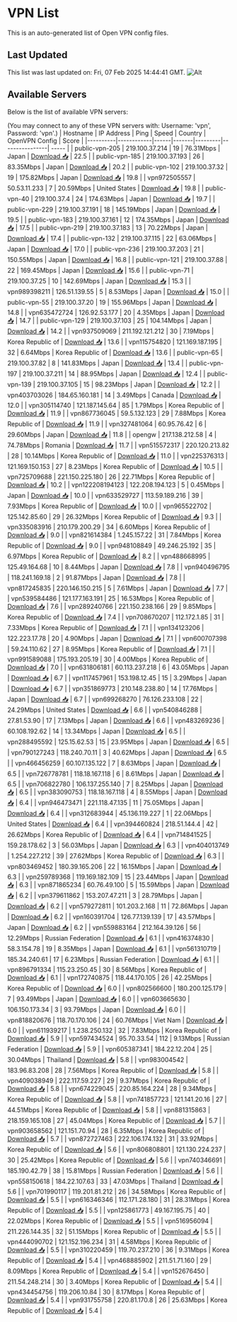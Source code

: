 # VPN List

This is an auto-generated list of Open VPN config files.

## Last Updated

This list was last updated on: Fri, 07 Feb 2025 14:44:41 GMT.
![Alt](https://repobeats.axiom.co/api/embed/186b98318ef1479477931607c1ad7d823f12451f.svg "Repobeats analytics image")

## Available Servers

Below is the list of available VPN servers:

(You may connect to any of these VPN servers with: Username: 'vpn', Password: 'vpn'.)
| Hostname | IP Address | Ping | Speed | Country | OpenVPN Config | Score |
|----------|------------|------|-------|---------|----------------| ----- |
| public-vpn-205 | 219.100.37.214 | 19 | 76.31Mbps | Japan | [Download 📥](./configs/server_0_JP.ovpn) | 22.5 |
| public-vpn-185 | 219.100.37.193 | 26 | 83.35Mbps | Japan | [Download 📥](./configs/server_1_JP.ovpn) | 20.2 |
| public-vpn-102 | 219.100.37.32 | 19 | 175.82Mbps | Japan | [Download 📥](./configs/server_2_JP.ovpn) | 19.8 |
| vpn972505557 | 50.53.11.233 | 7 | 20.59Mbps | United States | [Download 📥](./configs/server_3_US.ovpn) | 19.8 |
| public-vpn-40 | 219.100.37.4 | 24 | 174.63Mbps | Japan | [Download 📥](./configs/server_4_JP.ovpn) | 19.7 |
| public-vpn-229 | 219.100.37.191 | 18 | 145.19Mbps | Japan | [Download 📥](./configs/server_5_JP.ovpn) | 19.5 |
| public-vpn-183 | 219.100.37.161 | 12 | 174.35Mbps | Japan | [Download 📥](./configs/server_6_JP.ovpn) | 17.5 |
| public-vpn-219 | 219.100.37.183 | 13 | 70.22Mbps | Japan | [Download 📥](./configs/server_7_JP.ovpn) | 17.4 |
| public-vpn-132 | 219.100.37.115 | 22 | 63.06Mbps | Japan | [Download 📥](./configs/server_8_JP.ovpn) | 17.0 |
| public-vpn-236 | 219.100.37.203 | 21 | 150.55Mbps | Japan | [Download 📥](./configs/server_9_JP.ovpn) | 16.8 |
| public-vpn-121 | 219.100.37.88 | 22 | 169.45Mbps | Japan | [Download 📥](./configs/server_10_JP.ovpn) | 15.6 |
| public-vpn-71 | 219.100.37.25 | 10 | 142.69Mbps | Japan | [Download 📥](./configs/server_11_JP.ovpn) | 15.3 |
| vpn989398211 | 126.51.139.55 | 5 | 8.53Mbps | Japan | [Download 📥](./configs/server_12_JP.ovpn) | 15.0 |
| public-vpn-55 | 219.100.37.20 | 19 | 155.96Mbps | Japan | [Download 📥](./configs/server_13_JP.ovpn) | 14.8 |
| vpn635472724 | 126.92.53.177 | 20 | 4.35Mbps | Japan | [Download 📥](./configs/server_14_JP.ovpn) | 14.7 |
| public-vpn-129 | 219.100.37.103 | 25 | 104.14Mbps | Japan | [Download 📥](./configs/server_15_JP.ovpn) | 14.2 |
| vpn937509069 | 211.192.121.212 | 30 | 7.19Mbps | Korea Republic of | [Download 📥](./configs/server_16_KR.ovpn) | 13.6 |
| vpn115754820 | 121.169.187.195 | 32 | 6.64Mbps | Korea Republic of | [Download 📥](./configs/server_17_KR.ovpn) | 13.6 |
| public-vpn-65 | 219.100.37.82 | 8 | 141.83Mbps | Japan | [Download 📥](./configs/server_18_JP.ovpn) | 13.4 |
| public-vpn-197 | 219.100.37.211 | 14 | 88.95Mbps | Japan | [Download 📥](./configs/server_19_JP.ovpn) | 12.4 |
| public-vpn-139 | 219.100.37.105 | 15 | 98.23Mbps | Japan | [Download 📥](./configs/server_20_JP.ovpn) | 12.2 |
| vpn403703026 | 184.65.160.181 | 14 | 3.49Mbps | Canada | [Download 📥](./configs/server_21_CA.ovpn) | 12.0 |
| vpn305114740 | 121.187.145.64 | 85 | 1.79Mbps | Korea Republic of | [Download 📥](./configs/server_22_KR.ovpn) | 11.9 |
| vpn867736045 | 59.5.132.123 | 29 | 7.88Mbps | Korea Republic of | [Download 📥](./configs/server_23_KR.ovpn) | 11.9 |
| vpn327481064 | 60.95.76.42 | 6 | 29.60Mbps | Japan | [Download 📥](./configs/server_24_JP.ovpn) | 11.8 |
| opengw | 217.138.212.58 | 4 | 74.78Mbps | Romania | [Download 📥](./configs/server_25_RO.ovpn) | 11.7 |
| vpn515572317 | 220.120.213.82 | 28 | 10.14Mbps | Korea Republic of | [Download 📥](./configs/server_26_KR.ovpn) | 11.0 |
| vpn225376313 | 121.169.150.153 | 27 | 8.23Mbps | Korea Republic of | [Download 📥](./configs/server_27_KR.ovpn) | 10.5 |
| vpn725709688 | 221.150.225.180 | 26 | 22.71Mbps | Korea Republic of | [Download 📥](./configs/server_28_KR.ovpn) | 10.2 |
| vpn122208194123 | 122.208.194.123 | 5 | 0.45Mbps | Japan | [Download 📥](./configs/server_29_JP.ovpn) | 10.0 |
| vpn633529727 | 113.59.189.216 | 39 | 7.93Mbps | Korea Republic of | [Download 📥](./configs/server_30_KR.ovpn) | 10.0 |
| vpn965522702 | 125.142.85.60 | 29 | 26.32Mbps | Korea Republic of | [Download 📥](./configs/server_31_KR.ovpn) | 9.3 |
| vpn335083916 | 210.179.200.29 | 34 | 6.60Mbps | Korea Republic of | [Download 📥](./configs/server_32_KR.ovpn) | 9.0 |
| vpn821614384 | 1.245.157.22 | 31 | 7.84Mbps | Korea Republic of | [Download 📥](./configs/server_33_KR.ovpn) | 9.0 |
| vpn948108849 | 49.246.25.192 | 35 | 6.97Mbps | Korea Republic of | [Download 📥](./configs/server_34_KR.ovpn) | 8.2 |
| vpn488668995 | 125.49.164.68 | 10 | 8.44Mbps | Japan | [Download 📥](./configs/server_35_JP.ovpn) | 7.8 |
| vpn940496795 | 118.241.169.18 | 2 | 91.87Mbps | Japan | [Download 📥](./configs/server_36_JP.ovpn) | 7.8 |
| vpn817245835 | 220.146.150.215 | 5 | 7.61Mbps | Japan | [Download 📥](./configs/server_37_JP.ovpn) | 7.7 |
| vpn539584486 | 121.177.163.191 | 25 | 16.53Mbps | Korea Republic of | [Download 📥](./configs/server_38_KR.ovpn) | 7.6 |
| vpn289240766 | 221.150.238.166 | 29 | 9.85Mbps | Korea Republic of | [Download 📥](./configs/server_39_KR.ovpn) | 7.4 |
| vpn708670207 | 112.172.1.85 | 31 | 7.33Mbps | Korea Republic of | [Download 📥](./configs/server_40_KR.ovpn) | 7.1 |
| vpn134123206 | 122.223.17.78 | 20 | 4.90Mbps | Japan | [Download 📥](./configs/server_41_JP.ovpn) | 7.1 |
| vpn600707398 | 59.24.110.62 | 27 | 8.95Mbps | Korea Republic of | [Download 📥](./configs/server_42_KR.ovpn) | 7.1 |
| vpn991589088 | 175.193.205.19 | 30 | 4.00Mbps | Korea Republic of | [Download 📥](./configs/server_43_KR.ovpn) | 7.0 |
| vpn631806181 | 60.113.237.218 | 6 | 43.05Mbps | Japan | [Download 📥](./configs/server_44_JP.ovpn) | 6.7 |
| vpn117457961 | 153.198.12.45 | 15 | 3.29Mbps | Japan | [Download 📥](./configs/server_45_JP.ovpn) | 6.7 |
| vpn351869773 | 210.148.238.80 | 14 | 17.76Mbps | Japan | [Download 📥](./configs/server_46_JP.ovpn) | 6.7 |
| vpn699268270 | 76.126.233.108 | 22 | 24.29Mbps | United States | [Download 📥](./configs/server_47_US.ovpn) | 6.6 |
| vpn540846288 | 27.81.53.90 | 17 | 7.13Mbps | Japan | [Download 📥](./configs/server_48_JP.ovpn) | 6.6 |
| vpn483269236 | 60.108.192.62 | 14 | 13.34Mbps | Japan | [Download 📥](./configs/server_49_JP.ovpn) | 6.5 |
| vpn288495592 | 125.15.62.53 | 15 | 23.95Mbps | Japan | [Download 📥](./configs/server_50_JP.ovpn) | 6.5 |
| vpn790127243 | 118.240.70.11 | 3 | 40.62Mbps | Japan | [Download 📥](./configs/server_51_JP.ovpn) | 6.5 |
| vpn466456259 | 60.107.135.122 | 7 | 8.63Mbps | Japan | [Download 📥](./configs/server_52_JP.ovpn) | 6.5 |
| vpn726778781 | 118.18.167.118 | 6 | 8.61Mbps | Japan | [Download 📥](./configs/server_53_JP.ovpn) | 6.5 |
| vpn706822780 | 106.137.255.140 | 7 | 8.25Mbps | Japan | [Download 📥](./configs/server_54_JP.ovpn) | 6.5 |
| vpn383090753 | 118.18.167.118 | 4 | 8.55Mbps | Japan | [Download 📥](./configs/server_55_JP.ovpn) | 6.4 |
| vpn946473471 | 221.118.47.135 | 11 | 75.05Mbps | Japan | [Download 📥](./configs/server_56_JP.ovpn) | 6.4 |
| vpn312683944 | 45.136.119.227 | 1 | 22.06Mbps | United States | [Download 📥](./configs/server_57_US.ovpn) | 6.4 |
| vpn394460824 | 218.51.144.4 | 42 | 26.62Mbps | Korea Republic of | [Download 📥](./configs/server_58_KR.ovpn) | 6.4 |
| vpn714841525 | 159.28.178.62 | 3 | 56.03Mbps | Japan | [Download 📥](./configs/server_59_JP.ovpn) | 6.3 |
| vpn404013749 | 1.254.227.212 | 39 | 27.62Mbps | Korea Republic of | [Download 📥](./configs/server_60_KR.ovpn) | 6.3 |
| vpn803469452 | 180.39.165.206 | 22 | 16.15Mbps | Japan | [Download 📥](./configs/server_61_JP.ovpn) | 6.3 |
| vpn259789368 | 119.169.182.109 | 15 | 23.44Mbps | Japan | [Download 📥](./configs/server_62_JP.ovpn) | 6.3 |
| vpn871865234 | 60.76.49.100 | 5 | 15.59Mbps | Japan | [Download 📥](./configs/server_63_JP.ovpn) | 6.2 |
| vpn379611862 | 153.207.47.211 | 3 | 28.79Mbps | Japan | [Download 📥](./configs/server_64_JP.ovpn) | 6.2 |
| vpn579272811 | 101.203.2.168 | 11 | 72.86Mbps | Japan | [Download 📥](./configs/server_65_JP.ovpn) | 6.2 |
| vpn160391704 | 126.77.139.139 | 17 | 43.57Mbps | Japan | [Download 📥](./configs/server_66_JP.ovpn) | 6.2 |
| vpn559883164 | 212.164.39.126 | 56 | 12.29Mbps | Russian Federation | [Download 📥](./configs/server_67_RU.ovpn) | 6.1 |
| vpn416374830 | 58.3.154.78 | 19 | 8.35Mbps | Japan | [Download 📥](./configs/server_68_JP.ovpn) | 6.1 |
| vpn561310719 | 185.34.240.61 | 17 | 6.23Mbps | Russian Federation | [Download 📥](./configs/server_69_RU.ovpn) | 6.1 |
| vpn896791334 | 115.23.250.45 | 30 | 8.56Mbps | Korea Republic of | [Download 📥](./configs/server_70_KR.ovpn) | 6.1 |
| vpn172740875 | 118.44.170.105 | 26 | 42.25Mbps | Korea Republic of | [Download 📥](./configs/server_71_KR.ovpn) | 6.0 |
| vpn802566600 | 180.200.125.179 | 7 | 93.49Mbps | Japan | [Download 📥](./configs/server_72_JP.ovpn) | 6.0 |
| vpn603665630 | 106.150.173.34 | 3 | 93.79Mbps | Japan | [Download 📥](./configs/server_73_JP.ovpn) | 6.0 |
| vpn818820676 | 118.70.170.106 | 24 | 60.76Mbps | Viet Nam | [Download 📥](./configs/server_74_VN.ovpn) | 6.0 |
| vpn611939217 | 1.238.250.132 | 32 | 7.83Mbps | Korea Republic of | [Download 📥](./configs/server_75_KR.ovpn) | 5.9 |
| vpn597434524 | 95.70.33.54 | 112 | 9.13Mbps | Russian Federation | [Download 📥](./configs/server_76_RU.ovpn) | 5.9 |
| vpn605387341 | 184.22.12.204 | 25 | 30.04Mbps | Thailand | [Download 📥](./configs/server_77_TH.ovpn) | 5.8 |
| vpn983004542 | 183.96.83.208 | 28 | 7.56Mbps | Korea Republic of | [Download 📥](./configs/server_78_KR.ovpn) | 5.8 |
| vpn409038949 | 222.117.59.227 | 29 | 9.37Mbps | Korea Republic of | [Download 📥](./configs/server_79_KR.ovpn) | 5.8 |
| vpn674229045 | 220.85.164.224 | 28 | 9.34Mbps | Korea Republic of | [Download 📥](./configs/server_80_KR.ovpn) | 5.8 |
| vpn741857723 | 121.141.20.16 | 27 | 44.51Mbps | Korea Republic of | [Download 📥](./configs/server_81_KR.ovpn) | 5.8 |
| vpn881315863 | 218.159.165.108 | 27 | 45.04Mbps | Korea Republic of | [Download 📥](./configs/server_82_KR.ovpn) | 5.7 |
| vpn903658562 | 121.151.70.94 | 28 | 6.35Mbps | Korea Republic of | [Download 📥](./configs/server_83_KR.ovpn) | 5.7 |
| vpn872727463 | 222.106.174.132 | 31 | 33.92Mbps | Korea Republic of | [Download 📥](./configs/server_84_KR.ovpn) | 5.6 |
| vpn806808801 | 121.130.224.237 | 30 | 25.42Mbps | Korea Republic of | [Download 📥](./configs/server_85_KR.ovpn) | 5.6 |
| vpn740346691 | 185.190.42.79 | 38 | 15.81Mbps | Russian Federation | [Download 📥](./configs/server_86_RU.ovpn) | 5.6 |
| vpn558150618 | 184.22.107.63 | 33 | 47.03Mbps | Thailand | [Download 📥](./configs/server_87_TH.ovpn) | 5.6 |
| vpn701990117 | 119.201.81.212 | 26 | 34.58Mbps | Korea Republic of | [Download 📥](./configs/server_88_KR.ovpn) | 5.5 |
| vpn616346346 | 112.171.28.180 | 31 | 28.31Mbps | Korea Republic of | [Download 📥](./configs/server_89_KR.ovpn) | 5.5 |
| vpn125861773 | 49.167.195.75 | 40 | 22.02Mbps | Korea Republic of | [Download 📥](./configs/server_90_KR.ovpn) | 5.5 |
| vpn516956094 | 211.226.144.35 | 32 | 51.15Mbps | Korea Republic of | [Download 📥](./configs/server_91_KR.ovpn) | 5.5 |
| vpn444090702 | 121.152.196.234 | 31 | 4.58Mbps | Korea Republic of | [Download 📥](./configs/server_92_KR.ovpn) | 5.5 |
| vpn310220459 | 119.70.237.210 | 36 | 9.31Mbps | Korea Republic of | [Download 📥](./configs/server_93_KR.ovpn) | 5.4 |
| vpn468885902 | 211.51.71.160 | 29 | 8.09Mbps | Korea Republic of | [Download 📥](./configs/server_94_KR.ovpn) | 5.4 |
| vpn152676450 | 211.54.248.214 | 30 | 3.40Mbps | Korea Republic of | [Download 📥](./configs/server_95_KR.ovpn) | 5.4 |
| vpn434454756 | 119.206.10.84 | 30 | 8.17Mbps | Korea Republic of | [Download 📥](./configs/server_96_KR.ovpn) | 5.4 |
| vpn931755758 | 220.81.170.8 | 26 | 25.63Mbps | Korea Republic of | [Download 📥](./configs/server_97_KR.ovpn) | 5.4 |
